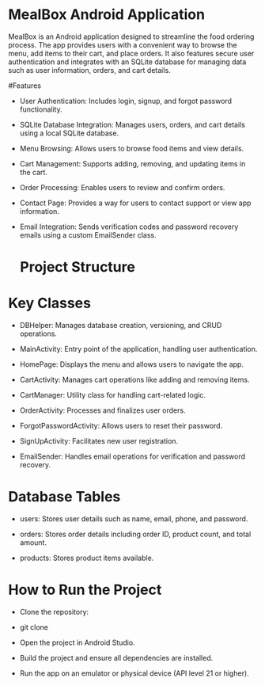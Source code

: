 # MealBox Android Application

MealBox is an Android application designed to streamline the food ordering process. The app provides users with a convenient way to browse the menu, add items to their cart, and place orders. It also features secure user authentication and integrates with an SQLite database for managing data such as user information, orders, and cart details.

#Features

- User Authentication: Includes login, signup, and forgot password functionality.

- SQLite Database Integration: Manages users, orders, and cart details using a local SQLite database.

- Menu Browsing: Allows users to browse food items and view details.

- Cart Management: Supports adding, removing, and updating items in the cart.

- Order Processing: Enables users to review and confirm orders.

- Contact Page: Provides a way for users to contact support or view app information.

- Email Integration: Sends verification codes and password recovery emails using a custom EmailSender class.

  # Project Structure

# Key Classes

- DBHelper: Manages database creation, versioning, and CRUD operations.

- MainActivity: Entry point of the application, handling user authentication.

- HomePage: Displays the menu and allows users to navigate the app.

- CartActivity: Manages cart operations like adding and removing items.

- CartManager: Utility class for handling cart-related logic.

- OrderActivity: Processes and finalizes user orders.

- ForgotPasswordActivity: Allows users to reset their password.

- SignUpActivity: Facilitates new user registration.

- EmailSender: Handles email operations for verification and password recovery.

# Database Tables

- users: Stores user details such as name, email, phone, and password.

- orders: Stores order details including order ID, product count, and total amount.

- products: Stores product items available.

# How to Run the Project

- Clone the repository:

- git clone <repository-url>

- Open the project in Android Studio.

- Build the project and ensure all dependencies are installed.

- Run the app on an emulator or physical device (API level 21 or higher).
